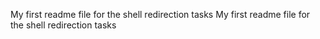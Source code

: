 My first readme file for the shell redirection tasks
My first readme file for the shell redirection tasks

